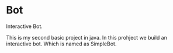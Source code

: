 # Bot
Interactive Bot.

This is my second basic project in java.
In this prohject we build an interactive bot.
Which is named as SimpleBot.
